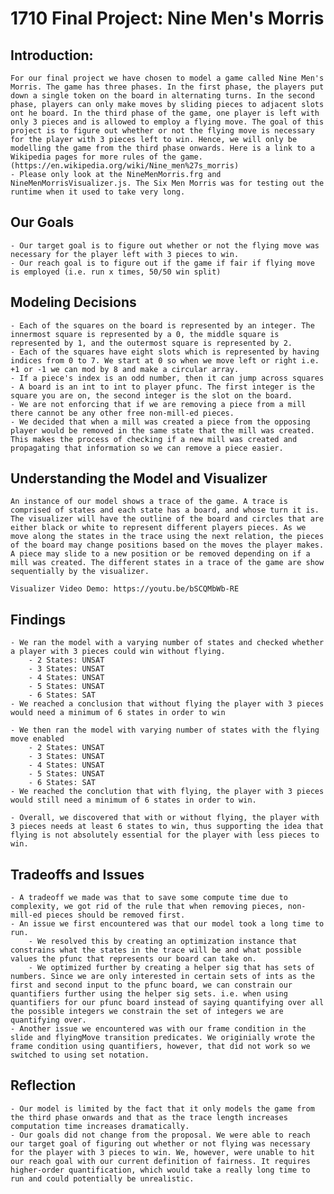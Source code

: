 # 1710 Final Project: Nine Men's Morris

## Introduction:
    For our final project we have chosen to model a game called Nine Men's Morris. The game has three phases. In the first phase, the players put down a single token on the board in alternating turns. In the second phase, players can only make moves by sliding pieces to adjacent slots ont he board. In the third phase of the game, one player is left with only 3 pieces and is allowed to employ a flying move. The goal of this project is to figure out whether or not the flying move is necessary for the player with 3 pieces left to win. Hence, we will only be modelling the game from the third phase onwards. Here is a link to a Wikipedia pages for more rules of the game. (https://en.wikipedia.org/wiki/Nine_men%27s_morris)
    - Please only look at the NineMenMorris.frg and NineMenMorrisVisualizer.js. The Six Men Morris was for testing out the runtime when it used to take very long.

## Our Goals
    - Our target goal is to figure out whether or not the flying move was necessary for the player left with 3 pieces to win.
    - Our reach goal is to figure out if the game if fair if flying move is employed (i.e. run x times, 50/50 win split)

## Modeling Decisions
    - Each of the squares on the board is represented by an integer. The innermost square is represented by a 0, the middle square is represented by 1, and the outermost square is represented by 2.
    - Each of the squares have eight slots which is represented by having indices from 0 to 7. We start at 0 so when we move left or right i.e. +1 or -1 we can mod by 8 and make a circular array.
    - If a piece's index is an odd number, then it can jump across squares
    - A board is an int to int to player pfunc. The first integer is the square you are on, the second integer is the slot on the board.
    - We are not enforcing that if we are removing a piece from a mill there cannot be any other free non-mill-ed pieces.
    - We decided that when a mill was created a piece from the opposing player would be removed in the same state that the mill was created. This makes the process of checking if a new mill was created and propagating that information so we can remove a piece easier.

## Understanding the Model and Visualizer
    An instance of our model shows a trace of the game. A trace is comprised of states and each state has a board, and whose turn it is. The visualizer will have the outline of the board and circles that are either black or white to represent different players pieces. As we move along the states in the trace using the next relation, the pieces of the board may change positions based on the moves the player makes. A piece may slide to a new position or be removed depending on if a mill was created. The different states in a trace of the game are show sequentially by the visualizer.

    Visualizer Video Demo: https://youtu.be/bSCQMbWb-RE

## Findings
    - We ran the model with a varying number of states and checked whether a player with 3 pieces could win without flying.
        - 2 States: UNSAT
        - 3 States: UNSAT
        - 4 States: UNSAT
        - 5 States: UNSAT
        - 6 States: SAT
    - We reached a conclusion that without flying the player with 3 pieces would need a minimum of 6 states in order to win

    - We then ran the model with varying number of states with the flying move enabled
        - 2 States: UNSAT
        - 3 States: UNSAT
        - 4 States: UNSAT
        - 5 States: UNSAT
        - 6 States: SAT
    - We reached the conclution that with flying, the player with 3 pieces would still need a minimum of 6 states in order to win.

    - Overall, we discovered that with or without flying, the player with 3 pieces needs at least 6 states to win, thus supporting the idea that flying is not absolutely essential for the player with less pieces to win.

## Tradeoffs and Issues
    - A tradeoff we made was that to save some compute time due to complexity, we got rid of the rule that when removing pieces, non-mill-ed pieces should be removed first.
    - An issue we first encountered was that our model took a long time to run. 
        - We resolved this by creating an optimization instance that constrains what the states in the trace will be and what possible values the pfunc that represents our board can take on.
        - We optimized further by creating a helper sig that has sets of numbers. Since we are only interested in certain sets of ints as the first and second input to the pfunc board, we can constrain our quantifiers further using the helper sig sets. i.e. when using quantifiers for our pfunc board instead of saying quantifying over all the possible integers we constrain the set of integers we are quantifying over.
    - Another issue we encountered was with our frame condition in the slide and flyingMove transition predicates. We originially wrote the frame condition using quantifiers, however, that did not work so we switched to using set notation.

## Reflection
    - Our model is limited by the fact that it only models the game from the third phase onwards and that as the trace length increases computation time increases dramatically.
    - Our goals did not change from the proposal. We were able to reach our target goal of figuring out whether or not flying was necessary for the player with 3 pieces to win. We, however, were unable to hit our reach goal with our current definition of fairness. It requires higher-order quantification, which would take a really long time to run and could potentially be unrealistic.